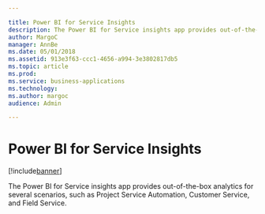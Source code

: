```yaml
---

title: Power BI for Service Insights
description: The Power BI for Service insights app provides out-of-the-box analytics for several scenarios, such as Project Service Automation, Customer Service, and Field Service.
author: MargoC
manager: AnnBe
ms.date: 05/01/2018
ms.assetid: 913e3f63-ccc1-4656-a994-3e3802817db5
ms.topic: article
ms.prod: 
ms.service: business-applications
ms.technology: 
ms.author: margoc
audience: Admin

---
```

#  Power BI for Service Insights




[!include[banner](../../../../includes/banner.md)]

The Power BI for Service insights app provides out-of-the-box analytics for
several scenarios, such as Project Service Automation, Customer Service, and
Field Service.
